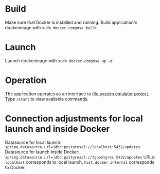 # Build
Make sure that Docker is installed and running. Build application's dockerimage with `sudo docker-compose build`.

# Launch
Launch dockerimage with `sudo docker-compose up -d`.

# Operation 
The application operates as an interface to [file system emulator project](https://github.com/Xeuten/Yandex-backend-school-test-project). Type `/start` to view available commands.

# Connection adjustments for local launch and inside Docker
Datasource for local launch:
`spring.datasource.url=jdbc:postgresql://localhost:5432/updates`
Datasource for launch inside Docker:
`spring.datasource.url=jdbc:postgresql://tgpostgres:5432/updates`
URLs:
`localhost` corresponds to local launch, `host.docker.internal` corresponds to Docker.